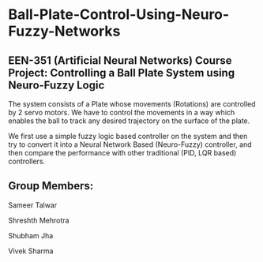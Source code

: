 # Ball-Plate-Control-Using-Neuro-Fuzzy-Networks

## EEN-351 (Artificial Neural Networks) Course Project: Controlling a Ball Plate System using Neuro-Fuzzy Logic

The system consists of a Plate whose movements (Rotations) are controlled by 2 servo motors. We have to control the movements in a way which enables the ball to track any desired trajectory on the surface of the plate.

We first use a simple fuzzy logic based controller on the system and then try to convert it into a Neural Network Based (Neuro-Fuzzy) controller, and then compare the performance with other traditional (PID, LQR based) controllers.

## Group Members:

Sameer Talwar

Shreshth Mehrotra

Shubham Jha

Vivek Sharma
